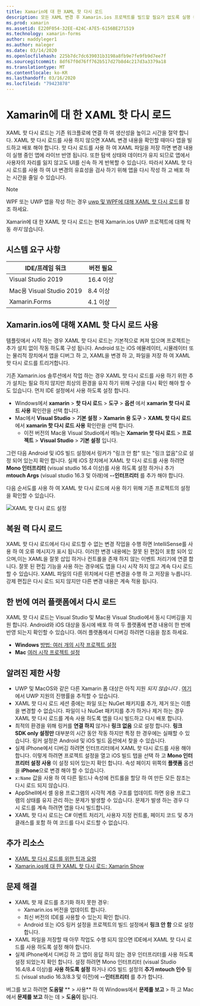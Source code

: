 ```yaml
---
title: Xamarin에 대 한 XAML 핫 다시 로드
description: 모든 XAML 변경 후 Xamarin.ios 프로젝트를 빌드할 필요가 없도록 실행 중인 응용 프로그램에서 XAML 파일에 대 한 변경 내용을 즉시 다시 로드 합니다.
ms.prod: xamarin
ms.assetid: E220F054-32EE-424C-A7E5-6156BE271519
ms.technology: xamarin-forms
author: maddyleger1
ms.author: maleger
ms.date: 03/14/2020
ms.openlocfilehash: 225b7dc7dc639031b3198a8fb9e7fe9fb9d7ee7f
ms.sourcegitcommit: 8df67f0d76ff762b517d27b8d4c217d3a3379a18
ms.translationtype: MT
ms.contentlocale: ko-KR
ms.lasthandoff: 03/16/2020
ms.locfileid: "79423878"
---
```

# <a name="xaml-hot-reload-for-xamarinforms"></a>Xamarin에 대 한 XAML 핫 다시 로드

XAML 핫 다시 로드는 기존 워크플로에 연결 하 여 생산성을 높이고 시간을 절약 합니다. XAML 핫 다시 로드를 사용 하지 않으면 XAML 변경 내용을 확인할 때마다 앱을 빌드하고 배포 해야 합니다. 핫 다시 로드를 사용 하 여 XAML 파일을 저장 하면 변경 내용이 실행 중인 앱에 라이브 반영 됩니다. 또한 탐색 상태와 데이터가 유지 되므로 앱에서 사용자의 자리를 잃지 않고도 UI를 신속 하 게 반복할 수 있습니다. 따라서 XAML 핫 다시 로드를 사용 하 여 UI 변경의 유효성을 검사 하기 위해 앱을 다시 작성 하 고 배포 하는 시간을 줄일 수 있습니다.

> [!NOTE]
> WPF 또는 UWP 앱을 작성 하는 경우 [uwp 및 WPF에 대해 XAML 핫 다시 로드](/visualstudio/debugger/xaml-hot-reload)를 참조 하세요.
>
> Xamarin에 대 한 XAML 핫 다시 로드는 현재 Xamarin.ios UWP 프로젝트에 대해 작동 _하지_ 않습니다.

## <a name="system-requirements"></a>시스템 요구 사항

| IDE/프레임 워크 | 버전 필요 |
|------|------------------|
|Visual Studio 2019 | 16.4 이상
Mac용 Visual Studio 2019 | 8.4 이상
Xamarin.Forms | 4.1 이상

## <a name="enable-xaml-hot-reload-for-xamarinforms"></a>Xamarin.ios에 대해 XAML 핫 다시 로드 사용

템플릿에서 시작 하는 경우 XAML 핫 다시 로드는 기본적으로 켜져 있으며 프로젝트는 추가 설치 없이 작동 하도록 구성 됩니다. Android 또는 iOS 에뮬레이터, 시뮬레이터 또는 물리적 장치에서 앱을 디버그 하 고, XAML을 변경 하 고, 파일을 저장 하 여 XAML 핫 다시 로드를 트리거합니다.

기존 Xamarin.ios 솔루션에서 작업 하는 경우 XAML 핫 다시 로드를 사용 하기 위한 추가 설치는 필요 하지 않지만 최상의 환경을 유지 하기 위해 구성을 다시 확인 해야 할 수도 있습니다. 먼저 IDE 설정에서 사용 하도록 설정 합니다.

* Windows에서 **xamarin** > **핫 다시 로드** > **도구** > **옵션** 에서 **xamarin 핫 다시 로드 사용** 확인란을 선택 합니다.
* Mac에서 **Visual Studio** > **기본 설정** > **Xamarin 용 도구** > **XAML 핫 다시 로드**에서 **xamarin 핫 다시 로드 사용** 확인란을 선택 합니다.
  * 이전 버전의 Mac용 Visual Studio에서 메뉴는 **Xamarin 핫 다시 로드** > **프로젝트** > **Visual Studio** > **기본 설정** 입니다.

그런 다음 Android 및 iOS 빌드 설정에서 링커가 "링크 안 함" 또는 "링크 없음"으로 설정 되어 있는지 확인 합니다. 실제 iOS 장치에서 XAML 핫 다시 로드를 사용 하려면 **Mono 인터프리터** (visual studio 16.4 이상)를 사용 하도록 설정 하거나 추가 **mtouch Args** (visual studio 16.3 및 아래)에 **--인터프리터** 를 추가 해야 합니다.

다음 순서도를 사용 하 여 XAML 핫 다시 로드에 사용 하기 위해 기존 프로젝트의 설정을 확인할 수 있습니다.

![XAML 핫 다시 로드 설정](hot-reload-images/hotreloadflowchart.png "XAML 핫 다시 로드 설정 순서도")

## <a name="resilient-reloading"></a>복원 력 다시 로드

XAML 핫 다시 로드에서 다시 로드할 수 없는 변경 작업을 수행 하면 IntelliSense를 사용 하 여 오류 메시지가 표시 됩니다. 이러한 변경 내용에는 잘못 된 편집이 포함 되어 있으며,이는 XAML을 잘못 삽입 하거나 컨트롤을 존재 하지 않는 이벤트 처리기에 연결 합니다. 잘못 된 편집 기능을 사용 하는 경우에도 앱을 다시 시작 하지 않고 계속 다시 로드할 수 있습니다. XAML 파일의 다른 위치에서 다른 변경을 수행 하 고 저장을 누릅니다. 강제 편집은 다시 로드 되지 않지만 다른 변경 내용은 계속 적용 됩니다.

## <a name="reload-on-multiple-platforms-at-once"></a>한 번에 여러 플랫폼에서 다시 로드

XAML 핫 다시 로드는 Visual Studio 및 Mac용 Visual Studio에서 동시 디버깅을 지원 합니다. Android와 iOS 대상을 동시에 배포 하 여 두 플랫폼에 변경 내용이 한 번에 반영 되는지 확인할 수 있습니다. 여러 플랫폼에서 디버깅 하려면 다음을 참조 하세요.
* **Windows** [방법: 여러 개의 시작 프로젝트 설정](https://docs.microsoft.com/visualstudio/ide/how-to-set-multiple-startup-projects?view=vs-2019)
* **Mac** [여러 시작 프로젝트 설정](https://docs.microsoft.com/visualstudio/mac/set-startup-projects?view=vsmac-2019)

## <a name="known-limitations"></a>알려진 제한 사항

* UWP 및 MacOS와 같은 다른 Xamarin 폼 대상은 아직 지원 *되지 않습니다* . [여기](https://developercommunity.visualstudio.com/idea/661682/xaml-hot-reload-for-xamarinforms-on-uwp.html)에서 UWP 지원의 진행률을 추적할 수 있습니다.
* XAML 핫 다시 로드 세션 중에는 파일 또는 NuGet 패키지를 추가, 제거 또는 이름을 변경할 수 없습니다. 파일이 나 NuGet 패키지를 추가 하거나 제거 하는 경우 XAML 핫 다시 로드를 계속 사용 하도록 앱을 다시 빌드하고 다시 배포 합니다.
* 최적의 환경을 위해 링커를 **연결 하지** 않거나 **링크 없음** 으로 설정 합니다. **링크 SDK only 설정만** 대부분의 시간 동안 작동 하지만 특정 한 경우에는 실패할 수 있습니다. 링커 설정은 Android 및 iOS 빌드 옵션에서 찾을 수 있습니다.
* 실제 iPhone에서 디버깅 하려면 인터프리터에서 XAML 핫 다시 로드를 사용 해야 합니다. 이렇게 하려면 프로젝트 설정을 열고 iOS 빌드 탭을 선택 하 고 **Mono 인터프리터 설정 사용** 이 설정 되어 있는지 확인 합니다. 속성 페이지 위쪽의 **플랫폼** 옵션을 **iPhone**으로 변경 해야 할 수 있습니다.
* `x:Name` 값을 사용 하 여 다른 필드나 속성에 컨트롤을 할당 하 여 만든 모든 참조는 다시 로드 되지 않습니다.
* AppShell에서 셸 응용 프로그램의 시각적 계층 구조를 업데이트 하면 응용 프로그램의 상태를 유지 관리 하는 문제가 발생할 수 있습니다. 문제가 발생 하는 경우 다시 로드를 계속 하려면 앱을 다시 빌드합니다.
* XAML 핫 다시 로드는 C# 이벤트 처리기, 사용자 지정 컨트롤, 페이지 코드 및 추가 클래스를 포함 하 여 코드를 다시 로드할 수 없습니다.

## <a name="more-resources"></a>추가 리소스

* [XAML 핫 다시 로드를 위한 팁과 요령](https://devblogs.microsoft.com/xamarin/tips-tricks-xaml-hot-reload/)
* [Xamarin.ios에 대 한 XAML 핫 다시 로드: Xamarin Show](https://www.youtube.com/watch?v=crhjjPjzknk)

## <a name="troubleshooting"></a>문제 해결

* XAML 핫 재 로드를 초기화 하지 못한 경우:
  * Xamarin.ios 버전을 업데이트 합니다.
  * 최신 버전의 IDE를 사용할 수 있는지 확인 합니다.
  * Android 또는 iOS 링커 설정을 프로젝트의 빌드 설정에서 **링크 안 함** 으로 설정 합니다.
* XAML 파일을 저장할 때 아무 작업도 수행 되지 않으면 IDE에서 XAML 핫 다시 로드를 사용 하도록 설정 해야 합니다.
* 실제 iPhone에서 디버깅 하 고 앱이 응답 하지 않는 경우 인터프리터를 사용 하도록 설정 되었는지 확인 합니다. 설정 하려면 Mono 인터프리터 (visual Studio 16.4/8.4 이상)를 **사용 하도록 설정** 하거나 iOS 빌드 설정의 **추가 mtouch 인수** 필드 (visual studio 16.3/8.3 및 이전)에 **--인터프리터** 를 추가 합니다.

버그를 보고 하려면 **도움말** ** > 사용** 하 여 Windows에서 **문제를 보고** > 하 고 Mac에서 **문제를 보고** 하는 데 > **도움이** 됩니다.
